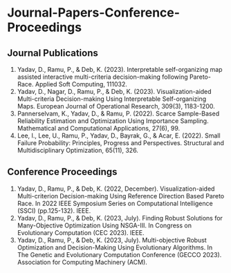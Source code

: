 # Journal-Papers-Conference-Proceedings
## Journal Publications 
1. Yadav, D., Ramu, P., & Deb, K. (2023). Interpretable self-organizing map assisted interactive multi-criteria decision-making following Pareto-Race. Applied Soft Computing, 111032.
2. Yadav, D., Nagar, D., Ramu, P., & Deb, K. (2023). Visualization-aided Multi-criteria Decision-making Using Interpretable Self-organizing Maps. European Journal of Operational Research, 309(3), 1183-1200.
3. Pannerselvam, K., Yadav, D., & Ramu, P. (2022). Scarce Sample-Based Reliability Estimation and Optimization Using Importance Sampling. Mathematical and Computational Applications, 27(6), 99.
4. Lee, I., Lee, U., Ramu, P., Yadav, D., Bayrak, G., & Acar, E. (2022). Small Failure Probability: Principles, Progress and Perspectives. Structural and Multidisciplinary Optimization, 65(11), 326.

## Conference Proceedings
1. Yadav, D., Ramu, P., & Deb, K. (2022, December). Visualization-aided Multi-criterion Decision-making Using Reference Direction Based Pareto Race. In 2022 IEEE Symposium Series on Computational Intelligence (SSCI) (pp.125-132). IEEE.
2. Yadav, D., Ramu, P., & Deb, K. (2023, July). Finding Robust Solutions for Many-Objective Optimization Using NSGA-III. In Congress on Evolutionary Computation (CEC 2023). IEEE.
3. Yadav, D., Ramu, P., & Deb, K. (2023, July). Multi-objective Robust Optimization and Decision-Making Using Evolutionary Algorithms. In The Genetic and Evolutionary Computation Conference (GECCO 2023). Association for Computing Machinery (ACM). 
